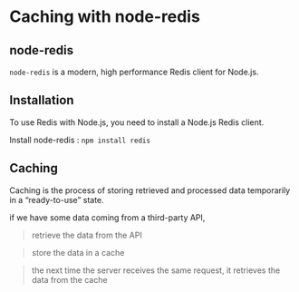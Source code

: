 # Caching with node-redis

## node-redis

`node-redis` is a modern, high performance Redis client for Node.js.

## Installation

To use Redis with Node.js, you need to install a Node.js Redis client.

Install node-redis : `npm install redis`

## Caching

Caching is the process of storing retrieved and processed data temporarily in a “ready-to-use” state.

 if we have some data coming from a third-party API,
 
 > retrieve the data from the API
 
 > store the data in a cache
 
 > the next time the server receives the same request, it retrieves the data from the cache
 
 
